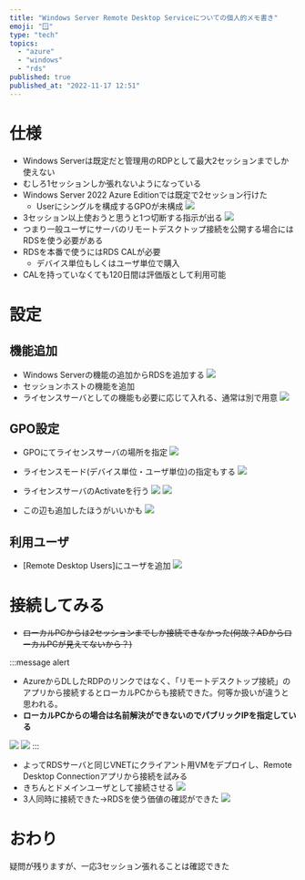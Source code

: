 ```yaml
---
title: "Windows Server Remote Desktop Serviceについての個人的メモ書き"
emoji: "🪟"
type: "tech"
topics:
  - "azure"
  - "windows"
  - "rds"
published: true
published_at: "2022-11-17 12:51"
---
```


# 仕様
- Windows Serverは既定だと管理用のRDPとして最大2セッションまでしか使えない
- むしろ1セッションしか張れないようになっている
- Windows Server 2022 Azure Editionでは既定で2セッション行けた
	- Userにシングルを構成するGPOが未構成
	![](https://storage.googleapis.com/zenn-user-upload/298e9d420cea-20221117.png)
- 3セッション以上使おうと思うと1つ切断する指示が出る
![](https://storage.googleapis.com/zenn-user-upload/a389d07b6d24-20221117.png)
- つまり一般ユーザにサーバのリモートデスクトップ接続を公開する場合にはRDSを使う必要がある
- RDSを本番で使うにはRDS CALが必要
	- デバイス単位もしくはユーザ単位で購入
- CALを持っていなくても120日間は評価版として利用可能

# 設定
## 機能追加
- Windows Serverの機能の追加からRDSを追加する
![](https://storage.googleapis.com/zenn-user-upload/1e1dc47304e6-20221117.png)
- セッションホストの機能を追加
- ライセンスサーバとしての機能も必要に応じて入れる、通常は別で用意
![](https://storage.googleapis.com/zenn-user-upload/54b02ea155b5-20221117.png)

## GPO設定
- GPOにてライセンスサーバの場所を指定
![](https://storage.googleapis.com/zenn-user-upload/9bd5e1fe836b-20221117.png)
- ライセンスモード(デバイス単位・ユーザ単位)の指定もする
![](https://storage.googleapis.com/zenn-user-upload/bebfaf022604-20221117.png)

- ライセンスサーバのActivateを行う
![](https://storage.googleapis.com/zenn-user-upload/ac9c000bd6ea-20221117.png)
![](https://storage.googleapis.com/zenn-user-upload/46e293b8364d-20221117.png)

- この辺も追加したほうがいいかも
![](https://storage.googleapis.com/zenn-user-upload/ab979e729aa2-20221117.png)

## 利用ユーザ
- [Remote Desktop Users]にユーザを追加
![](https://storage.googleapis.com/zenn-user-upload/79a3bce6490f-20221117.png)

# 接続してみる
- ~~ローカルPCからは2セッションまでしか接続できなかった(何故？ADからローカルPCが見えてないから？)~~

:::message alert
- AzureからDLしたRDPのリンクではなく、「リモートデスクトップ接続」のアプリから接続するとローカルPCからも接続できた。何等か扱いが違うと思われる。
- **ローカルPCからの場合は名前解決ができないのでパブリックIPを指定している**

![](https://storage.googleapis.com/zenn-user-upload/5a84c6bf442e-20221118.png)
![](https://storage.googleapis.com/zenn-user-upload/ab88dd7d57cb-20221118.png)
:::



- よってRDSサーバと同じVNETにクライアント用VMをデプロイし、Remote Desktop Connectionアプリから接続を試みる
- きちんとドメインユーザとして接続させる
![](https://storage.googleapis.com/zenn-user-upload/8a0068002c0e-20221118.png)
- 3人同時に接続できた->RDSを使う価値の確認ができた
![](https://storage.googleapis.com/zenn-user-upload/a723c835d8e8-20221118.png)

# おわり
疑問が残りますが、一応3セッション張れることは確認できた